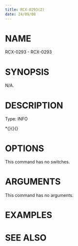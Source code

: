 ```yaml
---
title: RCX-0293(2)
date: 24/09/08
---
```


# NAME

RCX-0293 - RCX-0293

# SYNOPSIS

N/A.

# DESCRIPTION

Type: INFO

*{}{}{}

# OPTIONS

This command has no switches.

# ARGUMENTS

This command has no arguments.

# EXAMPLES

# SEE ALSO
